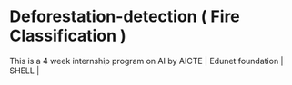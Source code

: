 # Deforestation-detection ( Fire Classification )
This is a 4 week internship program on AI by AICTE | Edunet foundation | SHELL |
